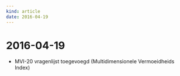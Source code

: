 ```yaml
---
kind: article
date: 2016-04-19
---
```


# 2016-04-19

* MVI-20 vragenlijst toegevoegd (Multidimensionele Vermoeidheids Index)

